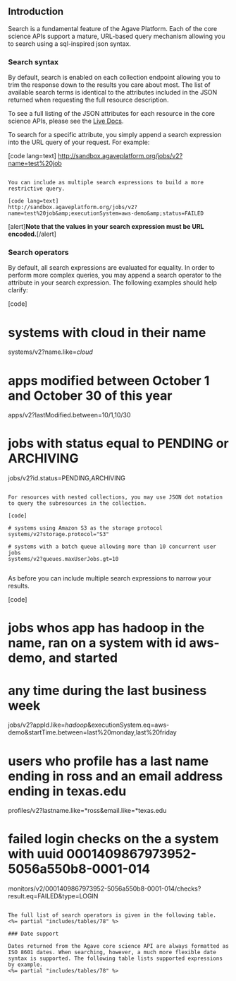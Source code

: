 ## Introduction  

Search is a fundamental feature of the Agave Platform. Each of the core science APIs support a mature, URL-based query mechanism allowing you to search using a sql-inspired json syntax.

### Search syntax  

By default, search is enabled on each collection endpoint allowing you to trim the response down to the results you care about most. The list of available search terms is identical to the attributes included in the JSON returned when requesting the full resource description.

<aside class="notice">To see a full listing of the JSON attributes for each resource in the core science APIs, please see the <a href="https://agaveplatform.org/documentation/live-docs/" title="Live Documentation">Live Docs</a>.</aside>

To search for a specific attribute, you simply append a search expression into the URL query of your request. For example:

[code lang=text]
http://sandbox.agaveplatform.org/jobs/v2?name=test%20job  
```

You can include as multiple search expressions to build a more restrictive query.

[code lang=text]
http://sandbox.agaveplatform.org/jobs/v2?name=test%20job&amp;executionSystem=aws-demo&amp;status=FAILED  
```

[alert]**Note that the values in your search expression must be URL encoded.**[/alert]

### Search operators  

By default, all search expressions are evaluated for equality. In order to perform more complex queries, you may append a search operator to the attribute in your search expression. The following examples should help clarify:

[code] 
  
# systems with cloud in their name  
systems/v2?name.like=*cloud*
  
# apps modified between October 1 and October 30 of this year  
apps/v2?lastModified.between=10/1,10/30
  
# jobs with status equal to PENDING or ARCHIVING  
jobs/v2?id.status=PENDING,ARCHIVING
  
```

For resources with nested collections, you may use JSON dot notation to query the subresources in the collection.

[code]  
  
# systems using Amazon S3 as the storage protocol  
systems/v2?storage.protocol="S3"
  
# systems with a batch queue allowing more than 10 concurrent user jobs  
systems/v2?queues.maxUserJobs.gt=10 
  
```

As before you can include multiple search expressions to narrow your results.

[code]  
  
# jobs whos app has hadoop in the name, ran on a system with id aws-demo, and started
# any time during the last business week
jobs/v2?appId.like=*hadoop*&amp;executionSystem.eq=aws-demo&amp;startTime.between=last%20monday,last%20friday  

# users who profile has a last name ending in ross and an email address ending in texas.edu   
profiles/v2?lastname.like=*ross&amp;email.like=*texas.edu  

# failed login checks on the a system with uuid 0001409867973952-5056a550b8-0001-014
monitors/v2/0001409867973952-5056a550b8-0001-014/checks?result.eq=FAILED&amp;type=LOGIN  
  
```

The full list of search operators is given in the following table.
<%= partial "includes/tables/78" %>

### Date support  

Dates returned from the Agave core science API are always formatted as ISO 8601 dates. When searching, however, a much more flexible date syntax is supported. The following table lists supported expressions by example.
<%= partial "includes/tables/78" %>